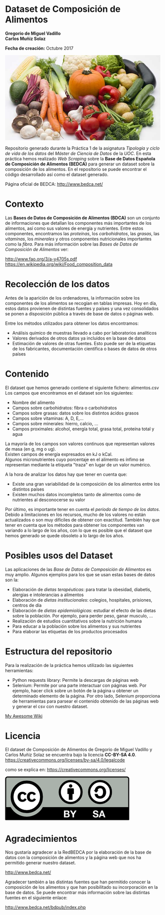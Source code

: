 # Dataset de Composición de Alimentos
**Gregorio de Miguel Vadillo**   
**Carlos Muñiz Solaz**

**Fecha de creación:** Octubre 2017

![Alt text](/images/logo/Food-composition.jpg?raw=true)

Repositorio generado durante la Práctica 1 de la asignatura *Tipología y ciclo de vida de los datos* del *Máster de Ciencia de Datos* de la *UOC*. En esta práctica hemos realizado *Web Scraping* sobre la **Base de Datos Española de Composición de Alimentos (BEDCA)** para generar un dataset sobre la composición de los alimentos. En el repositorio se puede encontrar el código desarrollado así como el dataset generado.  

Página oficial de BEDCA: http://www.bedca.net/

# Contexto
Las **Bases de Datos de Composición de Alimentos (BDCA)** son un conjunto de informaciones que detallan los componentes más importantes de los alimentos, así como sus valores de energía y nutrientes. Entre estos componentes, encontramos las *proteínas*, los *carbohidratos*, las *grasas*, las *vitaminas*, los *minerales* y otros componentes nutricionales importantes como la *fibra*.
Para más información sobre las *Bases de Datos de Composición de Alimentos* ver:

http://www.fao.org/3/a-y4705s.pdf  
https://en.wikipedia.org/wiki/Food_composition_data

# Recolección de los datos
Antes de la aparición de los ordenadores, la información sobre los componentes de los alimentos se recogían en tablas impresas. Hoy en día, estos datos provienen de distintas fuentes y países y una vez consolidados se ponen a disposición pública a través de base de datos o páginas web.

Entre los métodos utilizados para obtener los datos encontramos:
* Análisis químico de muestras llevado a cabo por laboratorios analíticos
* Valores derivados de otros datos ya incluidos en la base de datos
* Estimación de valores de otras fuentes. Esto puede ser de la etiquetas de los fabricantes, documentación científica o bases de datos de otros países

# Contenido
El dataset que hemos generado contiene el siguiente fichero:
alimentos.csv
Los campos que encontramos en el dataset son los siguientes:

* Nombre del alimento
* Campos sobre carbohidratos: fibra o carbohidratos
* Campos sobre grasas: datos sobre los distintos ácidos grasos
* Campos sobre vitaminas: A, D, E,...
* Campos sobre minerales: hierro, calcio, ...
* Campos proximales: alcohol, energía total, grasa total, proteína total y agua

La mayoría de los campos son valores continuos que representan valores de masa (en g, mg o ug).  
Existen campos de energía expresados en kJ o kCal.  
Algunos micronutrientes cuyo porcentaje en el alimento es ínfimo se representan mediante la etiqueta "traza" en lugar de un valor numérico.

A la hora de analizar los datos hay que tener en cuenta que:
* Existe una gran variabilidad de la composición de los alimentos entre los distintos países
* Existen muchos datos incompletos tanto de alimentos como de nutrientes al desconocerse su valor

Por último, es importante tener en cuenta el *periodo de tiempo de los datos*. Debido a limitaciones en los recursos, mucho de los valores no están actualizados o son muy difíciles de obtener con exactitud. También hay que tener en cuenta que los métodos para obtener los componentes van variando a lo largo de los años, con lo que es posible que el dataset que hemos generado se quede obsoleto a lo largo de los años.

# Posibles usos del Dataset
Las aplicaciones de las *Base de Datos de Composición de Alimentos* es muy amplio. Algunos ejemplos para los que se usan estas bases de datos son la:

* Elaboración de *dietas terapéuticas*: para tratar la obesidad, diabetis, alergias e intolerancias a alimentos
* Elaboración de *dietas institucionales*: colegios, hospitales, prisiones, centros de día
* Elaboración de *dietas epidemiológicas*: estudiar el efecto de las dietas sobre la población. Por ejemplo, para perder peso, ganar musculo, ...
* Realización de estudios cuantitativos sobre la nutrición humana
* Para educar a la población sobre los alimentos y sus nutrientes
* Para elaborar las etiquetas de los productos procesados

# Estructura del repositorio
Para la realización de la práctica hemos utilizado las siguientes herramientas:
* Python requests library: Permite la descargas de páginas web
* Selenium: Permite por una parte interactuar con páginas web. Por ejemplo, hacer click sobre un botón de la página u obtener un determinado elemento de la página. Por otro lado, Selenium proporciona de herramientas para parsear el contenido obtenido de las páginas web y generar el csv con nuestro dataset. 

[My Awesome Wiki](../../wiki)



# Licencia
El dataset de Composición de Alimentos de Gregorio de Miguel Vadillo y Carlos Muñiz Solaz se encuentra bajo la licencia **CC-BY-SA 4.0**.
https://creativecommons.org/licenses/by-sa/4.0/legalcode

como se explica en:
https://creativecommons.org/licenses/

![Alt text](/images/copyright/by-sa.png?raw=true)

# Agradecimientos

Nos gustaría agradecer a la RedBEDCA por la elaboración de la base de datos con la composición de alimentos y la página web que nos ha permitido generar nuestro dataset.

http://www.bedca.net/

Agradecer también a las distintas fuentes que han permitido conocer la composición de los alimentos y que han posibilitado su incorporación en la base de datos. Se puede encontrar más información sobre las distintas fuentes en el siguiente enlace:

http://www.bedca.net/bdpub/index.php








